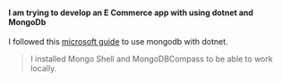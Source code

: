 #### I am trying to develop an E Commerce app with using dotnet and MongoDb

I followed this [microsoft guide](https://learn.microsoft.com/tr-tr/aspnet/core/tutorials/first-mongo-app?view=aspnetcore-8.0&tabs=visual-studio#configure-mongodb) to use mongodb with dotnet.

> I installed Mongo Shell and MongoDBCompass to be able to work locally.

